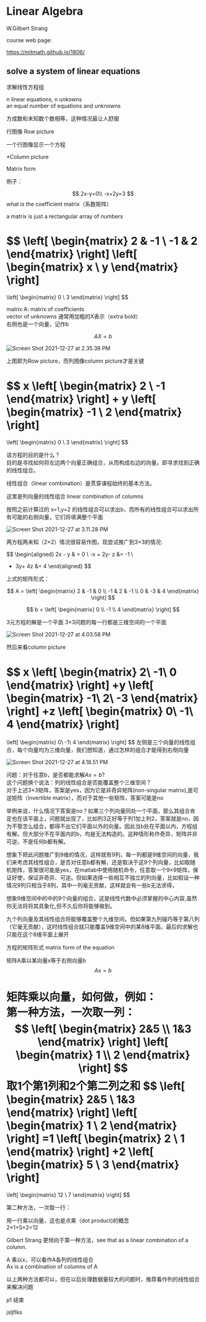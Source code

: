 # Linear Algebra

W.Gilbert Strang  

course web page:  

https://mitmath.github.io/1806/  

## solve a system of linear equations  
求解线性方程组  

n linear equations, n unkowns  
an equal number of equations and unknowns  

方成数和未知数个数相等，这种情况最让人舒服  

行图像 Row picture  

一个行图像显示一个方程  

\*Column picture  

Matrix form  

例子： 

$$
2x-y=0\\
-x+2y=3
$$
what is the coefficient matrix（系数矩阵）  

a matrix is just a rectangular array of numbers  

$$
\left[
\begin{matrix}
2 & -1 \\
-1 & 2
\end{matrix}
\right]
\left[
\begin{matrix}
x \\
y
\end{matrix}
\right]
=
\left[
\begin{matrix}
0 \\
3
\end{matrix}
\right]
$$

matrix A: matrix of coefficients  
vector of unknowns 通常用加粗的X表示（extra bold）  
右侧也是一个向量，记作b  

$$
A X = b
$$

![Screen Shot 2021-12-27 at 2.35.38 PM](https://raw.githubusercontent.com/lunnche/picgo-image/main/Screen%20Shot%202021-12-27%20at%202.35.38%20PM.png)

上图即为Row picture，而列图像column picture才是关键

$$
x
\left[
\begin{matrix}
2 \\
-1
\end{matrix}
\right]
+
y
\left[
\begin{matrix}
-1 \\
2
\end{matrix}
\right]
=
\left[
\begin{matrix}
0 \\
3
\end{matrix}
\right]
$$

该方程的目的是什么？  
目的是寻找如何将左边两个向量正确组合，从而构成右边的向量。即寻求找到正确的线性组合。  

线性组合（linear combination）是贯穿课程始终的基本方法。  

这里是列向量的线性组合  linear combination of columns  

按照之前计算过的  x=1,y=2 的线性组合可以求出b，而所有的线性组合可以求出所有可能的右侧向量，它们将填满整个平面  

![Screen Shot 2021-12-27 at 3.11.28 PM](https://raw.githubusercontent.com/lunnche/picgo-image/main/Screen%20Shot%202021-12-27%20at%203.11.28%20PM.png)

两方程两未知（2×2）情况很容易作图，现尝试推广到3×3的情况:  

$$
\begin{aligned}
2x -  y   & =  0 \\
-x + 2y-  z &= -1 \\
   - 3y+ 4z &=  4
\end{aligned}
$$

上式的矩阵形式：  

$$
A = 
\left[
\begin{matrix}
2 & -1 & 0 \\
-1 & 2 & -1 \\
0 & -3 & 4
\end{matrix}
\right]
$$

$$
b = 
\left[
\begin{matrix}
0 \\
-1 \\
4
\end{matrix}
\right]
$$

3元方程的解是一个平面
3×3问题的每一行都是三维空间的一个平面  



![Screen Shot 2021-12-27 at 4.03.58 PM](https://raw.githubusercontent.com/lunnche/picgo-image/main/Screen%20Shot%202021-12-27%20at%204.03.58%20PM.png)

然后来看column picture  

$$
x
\left[
\begin{matrix}
2\\
-1\\
0
\end{matrix}
\right]
+y
\left[
\begin{matrix}
-1\\
2\\
-3
\end{matrix}
\right]
+z
\left[
\begin{matrix}
0\\
-1\\
4
\end{matrix}
\right]
=
\left[
\begin{matrix}
0\\
-1\\
4
\end{matrix}
\right]
$$
左侧是三个向量的线性组合，每个向量均为三维向量，我们想知道，通过怎样的组合才能得到右侧向量

![Screen Shot 2021-12-27 at 4.18.51 PM](https://raw.githubusercontent.com/lunnche/picgo-image/main/Screen%20Shot%202021-12-27%20at%204.18.51%20PM.png)

问题：对于任意b，是否都能求解$Ax=b$?  
这个问题换个说法：列的线性组合是否能覆盖整个三维空间？  
对于上述3×3矩阵，答案是yes，因为它是非奇异矩阵(non-singular matrix),是可逆矩阵（invertible matrix），而对于其他一些矩阵，答案可能是no  

举例来说，什么情况下答案是no？如果三个列向量同处一个平面，那么其组合肯定也在该平面上，问题就出现了，比如列3正好等于列1加上列2，答案就是no，因为不管怎么组合，都得不出它们平面以外的向量。因此当b处在平面以内，方程组有解。但大部分不在平面内的b，均是无法构造的。这种情形称作奇异，矩阵并非可逆。不是任何b都有解。

想象下把此问题推广到9维的情况，这样就有9列，每一列都是9维空间的向量，我们来考虑其线性组合，是否对任意b都有解，还是取决于这9个列向量，比如取随机矩阵，答案很可能是yes，在matlab中使用随机命令，任意取一个9×9矩阵，保证好使，保证非奇异、可逆。但如果选择一些相互不独立的列向量，比如假设一种情况9列只相当于8列，其中一列毫无贡献，这样就会有一些b无法求得，

想象9维空间中的中的9个向量的组合，这是线性代数中必须掌握的中心内容,虽然你无法将将其具象化,但不久后你将能够做到。  

九个列向量及其线性组合将能够覆盖整个九维空间，但如果第九列碰巧等于第八列（它毫无贡献），这时线性组合就只能覆盖9维空间中的某8维平面。最后的求解也只能在这个8维平面上展开  

方程的矩阵形式 matrix form of the equation  

矩阵A乘以某向量x等于右侧向量b  
$$
Ax=b
$$

矩阵乘以向量，如何做，例如：  
第一种方法，一次取一列：
$$
\left[
\begin{matrix}
2&5 \\
1&3 
\end{matrix}
\right]
\left[
\begin{matrix}
1 \\
2
\end{matrix}
\right]
$$
取1个第1列和2个第二列之和
$$
\left[
\begin{matrix}
2&5 \\
1&3 
\end{matrix}
\right]
\left[
\begin{matrix}
1 \\
2
\end{matrix}
\right]
=1
\left[
\begin{matrix}
2 \\
1
\end{matrix}
\right]
+2
\left[
\begin{matrix}
5 \\
3
\end{matrix}
\right]
=
\left[
\begin{matrix}
12 \\
7
\end{matrix}
\right]
$$

第二种方法，一次取一行：  

用一行乘以向量，这也是点乘（dot product)的概念  
2×1+5×2=12  

Gilbert Strang 更倾向于第一种方法，see that as a linear combination of a column.

A 乘以x，可以看作A各列的线性组合  
Ax is a combination of columns of A  

以上两种方法都可以，但在以后处理数据量较大的问题时，推荐看作列的线性组合来解决问题  

p1 结束  

jsljflks
